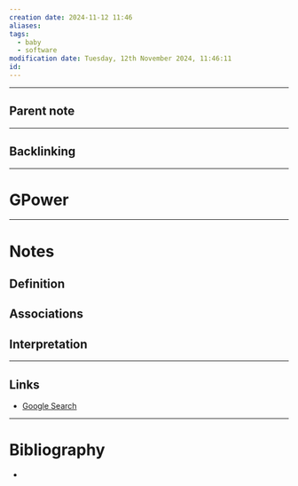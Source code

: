 ```yaml
---
creation date: 2024-11-12 11:46
aliases: 
tags:
  - baby
  - software
modification date: Tuesday, 12th November 2024, 11:46:11
id:
---
```

---

## Parent note
---
## Backlinking


---
# GPower


---
# Notes

## Definition

## Associations

## Interpretation

---
## Links
- [Google Search](https://www.google.com/search?q=GPower)

---
# Bibliography
+ 